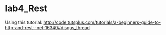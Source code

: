# lab4_Rest
Using this tutorial: http://code.tutsplus.com/tutorials/a-beginners-guide-to-http-and-rest--net-16340#disqus_thread
